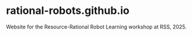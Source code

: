# rational-robots.github.io
Website for the Resource-Rational Robot Learning workshop at RSS, 2025.
